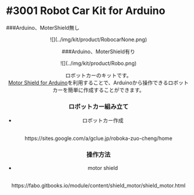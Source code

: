 # #3001 Robot Car Kit for Arduino


###Arduino、MoterShield無し
<center>![](../img/kit/product/RobocarNone.png)

###Arduino、MoterShield有り
<center>![](../img/kit/product/Robo.png)

<!--COLORME-->
ロボットカーのキットです。
<br>
[Motor Shield for Arduino](https://fabo.gitbooks.io/module/content/shield_motor/shield_motor.html)を利用することで、Arduinoから操作できるロボットカーを簡単に作成することができます。


### ロボットカー組み立て
* ロボットカー作成
<br>
https://sites.google.com/a/gclue.jp/roboka-zuo-cheng/home


### 操作方法
* motor shield
<br>
https://fabo.gitbooks.io/module/content/shield_motor/shield_motor.html
